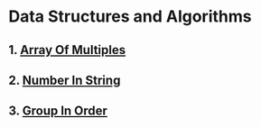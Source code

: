 # Data Structures and Algorithms



## 1. [Array Of Multiples](./array_of_multiples)

## 2. [Number In String](./number_in_string)

## 3. [Group In Order](./group_in_order)
